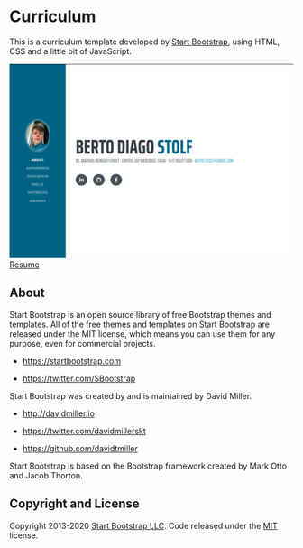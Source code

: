 # Curriculum

This is a curriculum template developed by [Start Bootstrap](https://startbootstrap.com/), using HTML, CSS and a little bit of JavaScript.

![Test](/assets/img/print.png)
[Resume](index.html)




## About
Start Bootstrap is an open source library of free Bootstrap themes and templates. All of the free themes and templates on Start Bootstrap are released under the MIT license, which means you can use them for any purpose, even for commercial projects.

* https://startbootstrap.com

* https://twitter.com/SBootstrap

Start Bootstrap was created by and is maintained by David Miller.

* http://davidmiller.io

* https://twitter.com/davidmillerskt

* https://github.com/davidtmiller

Start Bootstrap is based on the Bootstrap framework created by Mark Otto and Jacob Thorton.

## Copyright and License
Copyright 2013-2020 [Start Bootstrap LLC](https://startbootstrap.com/). Code released under the [MIT](https://www.mit.edu/) license.
